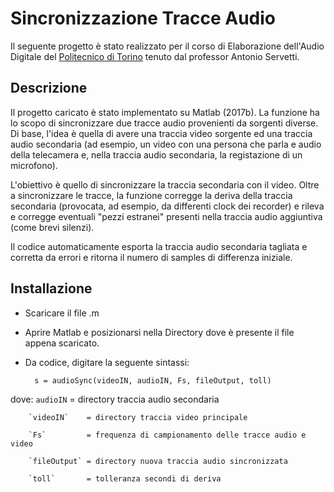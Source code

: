 # Sincronizzazione Tracce Audio

Il seguente progetto è stato realizzato per il corso di Elaborazione dell'Audio Digitale del [Politecnico di Torino](https://www.polito.it) tenuto dal professor Antonio Servetti.

## Descrizione
Il progetto caricato è stato implementato su Matlab (2017b). La funzione ha lo scopo di sincronizzare due tracce audio provenienti da sorgenti diverse. Di base, l'idea è quella di avere una traccia video sorgente ed una traccia audio secondaria (ad esempio, un video con una persona che parla e audio della telecamera e, nella traccia audio secondaria, la registazione di un microfono).

L'obiettivo è quello di sincronizzare la traccia secondaria con il video. Oltre a sincronizzare le tracce, la funzione corregge la deriva della traccia secondaria (provocata, ad esempio, da differenti clock dei recorder) e rileva e corregge eventuali "pezzi estranei" presenti nella traccia audio aggiuntiva (come brevi silenzi).

Il codice automaticamente esporta la traccia audio secondaria tagliata e corretta da errori e ritorna il numero di samples di differenza iniziale.


## Installazione

* Scaricare il file .m
* Aprire Matlab e posizionarsi nella Directory dove è presente il file appena scaricato.
* Da codice, digitare la seguente sintassi:
 
        s = audioSync(videoIN, audioIN, Fs, fileOutput, toll) 
        
 dove:  `audioIN`    = directory traccia audio secondaria
        
        `videoIN`    = directory traccia video principale
        
        `Fs`         = frequenza di campionamento delle tracce audio e video
        
        `fileOutput` = directory nuova traccia audio sincronizzata
        
        `toll`       = tolleranza secondi di deriva
       
        

